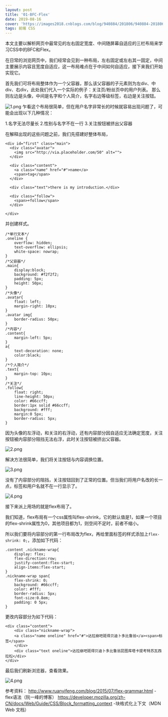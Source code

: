 ```yaml
---
layout: post
title: '01-BFC-Flex'
date: 2019-08-16
cover: 'https://images2018.cnblogs.com/blog/940884/201806/940884-20180620173714978-1495720879.jpg'
tags: 前端 CSS
---
```


本文主要以解析网页中最常见的左右固定宽度、中间随屏幕自适应的三栏布局来学习CSS中的BFC和Flex。

在日常的浏览网页中，我们经常会见到一种布局，左右固定或左右其一固定，中间主要展示内容且宽度自适应，这一布局难点在于中间如何自适应，接下来我们开始实现它。

首先我们可将布局整体作为一个父容器，那么该父容器的子元素则为左div、中div、右div，此处我们代入一个实际的例子：关注页/粉丝页中的用户列表。
那么则左边是头像，中间是名字和个人简介，名字右边等级标签，右边是关注按钮。

![1.png](https://s2.ax1x.com/2019/08/17/muThxf.png)
乍看这个布局很简单，但在用户名字非常长的时候就容易出现问题了，可能会出现以下几种情况：

1.名字无法尽量长
2.性别与名字不在一行
3.关注按钮被挤出父容器

在解释出现的这些问题之前，我们先搭建好整体布局，
```
<div id="first" class="main">
  <div class="avatar">
    <img src="http://via.placeholder.com/50" alt="">
  </div>
    
  <div class="content">
    <a class="name" href="#">name</a>
    <span>tag</span>
  </div>
    
  <div class="text">there is my introduction.</div>
    
  <div class="follow">
    <span>+follow</span>
  </div>
    
</div>
```
并创建样式。
```
/*单行文本*/
.oneline {
    overflow: hidden;
    text-overflow: ellipsis;
    white-space: nowrap;
}
/*父容器*/
.main{
	display:block;
	background: #f2f2f2;
	padding: 5px;
	height: 50px;
}
/*头像*/
.avatar{
	float: left;
	margin-right: 10px;
}
.avatar img{
	border-radius: 50px;
}
/*内容*/
.content{
	margin-left: 5px;
}
a{
	text-decoration: none;
	color:black;
}
/*个人简介*/
.text{
	margin-top: 10px;
}
/*关注*/
.follow{
	float: right;
	line-height: 50px;
	color: #66ccff;
	border:1px solid #66ccff;
	background: #fff;
	margin:0 5px;
	border-radius: 5px;
}
```
因为头像的左浮动，和关注的右浮动，还有内容部分因自适应无法确定宽度，关注按钮被内容部分阻挡无法右浮，此时关注按钮被挤出父容器。

![2.png](https://s2.ax1x.com/2019/08/17/mKP1tP.png)

解决方法很简单，我们将关注按钮与内容调换位置。

![3.png](https://s2.ax1x.com/2019/08/17/mKnKvq.png)

没有了内容部分的阻挡，关注按钮回到了正常的位置。但当我们将用户名改的长一点，标签和用户名就不在一行显示了。

![4.png](https://s2.ax1x.com/2019/08/18/mKgWqI.png)

接下来派上用场的就是flex布局了。

我们知道，flex布局有一个css属性叫flex-shrink，它的默认值是1，如果一个项目的flex-shrink属性为0，其他项目都为1，则空间不足时，前者不缩小。

所以我们要将内容部分的第一行布局改为flex，再给里面标签的样式添加上`flex-shrink: 0;`，添加如下代码：
```
.content .nickname-wrap{
	display: flex;
	flex-direction:row;
	justify-content:flex-start;
	align-items:flex-start;
}
.nickname-wrap span{
	flex-shrink: 0;
	background: #66ccff;
	color: #fff;
	border-radius: 5px;
	font-size:0.8em;
	padding: 0 5px;
}
```
更改内容部分为如下代码：
```
<div class="content">
	<div class="nickname-wrap">
	<a class="name oneline" href="#">达拉崩吧斑得贝迪卜多比鲁翁</a><span>标签</span>
	</div>
	<div class="text oneline">达拉崩吧斑得贝迪卜多比鲁翁昆图库塔卡提考特苏瓦西拉松</div>
</div>
```
最后我们刷新浏览器，查看效果。

![4.png](https://s2.ax1x.com/2019/08/18/mK2uWD.png)

参考资料：
http://www.ruanyifeng.com/blog/2015/07/flex-grammar.html -flex语法（阮一峰的博客）
https://developer.mozilla.org/zh-CN/docs/Web/Guide/CSS/Block_formatting_context -块格式化上下文（MDN Web 文档）
